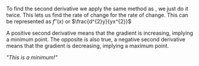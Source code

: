 To find the second derivative we apply the same method as , we just do it twice. This lets us find the rate of change for the rate of change. This can be represented as $f''(x)$ or $\frac{d^{2}y}{yx^{2}}$

A positive second derivative means that the gradient is increasing, implying a minimum point. The opposite is also true, a negative second derivative means that the gradient is decreasing, implying a maximum point.

*"This is a minimum!"*

